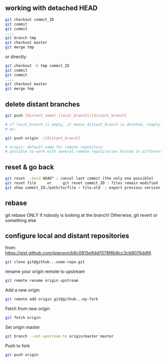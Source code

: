 
##  working with detached HEAD 

```sh
git checkout commit_ID
git commit
git commit
....
git branch tmp
git checkout master
git merge tmp
```

or directly:

```sh
git checkout -b tmp commit_ID
git commit
git commit
....
git checkout master
git merge tmp
```

##  delete distant branches 

```sh
git push [distant_name] [local_branch]:[distant_branch]

# if local_branch is empty, it means distant_branch is deleted, simply!
# ex:

git push origin  :[distant_branch]

# origin: default name for remote repository
# possible to work with several remote repositories hosted in different places
```

## reset & go back

```sh
git reset --hard HEAD^ : cancel last commit (the only one possible)
git reset file     or     git reset commit_ID : files remain modified
git show commit_ID:/path/to/file > file.old  : export previous version of file
```


##  rebase 

git rebase ONLY if nobody is looking at the branch! Otherwise, git revert or something else



##  configure local and distant repositories 

from: https://gist.github.com/jpierson/b6c0815e9dd7078f6b8cc3cb9076ddf4

```sh
git clone git@github...some-repo.git
```

rename your origin remote to upstream
```sh
git remote rename origin upstream
```

Add a new origin
```sh
git remote add origin git@github...my-fork
```

Fetch from new origin
```sh
git fetch origin
```

Set origin master
```sh
git branch --set-upstream-to origin/master master
```

Push to fork
```sh
git push origin
```

##   
##   
##   
##   
##   









